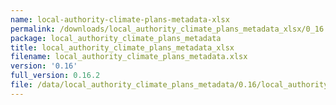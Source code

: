 ```yaml
---
name: local-authority-climate-plans-metadata-xlsx
permalink: /downloads/local_authority_climate_plans_metadata_xlsx/0_16
package: local_authority_climate_plans_metadata
title: local_authority_climate_plans_metadata_xlsx
filename: local_authority_climate_plans_metadata.xlsx
version: '0.16'
full_version: 0.16.2
file: /data/local_authority_climate_plans_metadata/0.16/local_authority_climate_plans_metadata.xlsx
---
```

